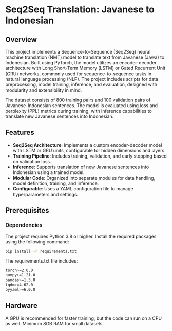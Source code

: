 # Seq2Seq Translation: Javanese to Indonesian

## Overview

This project implements a Sequence-to-Sequence (Seq2Seq) neural machine translation (NMT) model to translate text from Javanese (Jawa) to Indonesian. Built using PyTorch, the model utilizes an encoder-decoder architecture with Long Short-Term Memory (LSTM) or Gated Recurrent Unit (GRU) networks, commonly used for sequence-to-sequence tasks in natural language processing (NLP). The project includes scripts for data preprocessing, model training, inference, and evaluation, designed with modularity and extensibility in mind.

The dataset consists of 800 training pairs and 100 validation pairs of Javanese-Indonesian sentences. The model is evaluated using loss and perplexity (PPL) metrics during training, with inference capabilities to translate new Javanese sentences into Indonesian.

## Features
- **Seq2Seq Architecture**: Implements a custom encoder-decoder model with LSTM or GRU units, configurable for hidden dimensions and layers.
- **Training Pipeline**: Includes training, validation, and early stopping based on validation loss.
- **Inference**: Supports translation of new Javanese sentences into Indonesian using a trained model.
- **Modular Code**: Organized into separate modules for data handling, model definition, training, and inference.
- **Configurable**: Uses a YAML configuration file to manage hyperparameters and settings.

## Prerequisites

### Dependencies
The project requires Python 3.8 or higher. Install the required packages using the following command:

```bash
pip install -r requirements.txt
```

The requirements.txt file includes:
```bash
torch>=2.0.0
numpy>=1.21.0
pandas>=1.3.0
tqdm>=4.62.0
pyyaml>=6.0.0
```

## Hardware
A GPU is recommended for faster training, but the code can run on a CPU as well.
Minimum 8GB RAM for small datasets.

